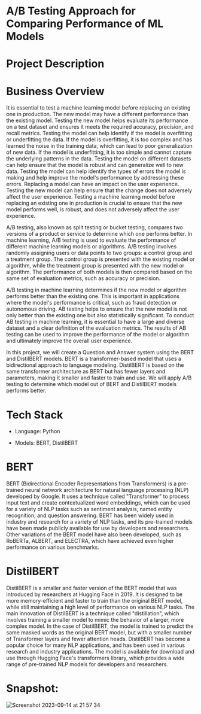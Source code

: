 # A/B Testing Approach for Comparing Performance of ML Models

# Project Description

# Business Overview

It is essential to test a machine learning model before replacing an existing one in production. The new model may have a different performance than the existing model. Testing the new model helps evaluate its performance on a test dataset and ensures it meets the required accuracy, precision, and recall metrics. Testing the model can help identify if the model is overfitting or underfitting the data. If the model is overfitting, it is too complex and has learned the noise in the training data, which can lead to poor generalization of new data. If the model is underfitting, it is too simple and cannot capture the underlying patterns in the data. Testing the model on different datasets can help ensure that the model is robust and can generalize well to new data. Testing the model can help identify the types of errors the model is making and help improve the model's performance by addressing these errors. Replacing a model can have an impact on the user experience. Testing the new model can help ensure that the change does not adversely affect the user experience. Testing a machine learning model before replacing an existing one in production is crucial to ensure that the new model performs well, is robust, and does not adversely affect the user experience.

A/B testing, also known as split testing or bucket testing, compares two versions of a product or service to determine which one performs better. In machine learning, A/B testing is used to evaluate the performance of different machine learning models or algorithms. A/B testing involves randomly assigning users or data points to two groups: a control group and a treatment group. The control group is presented with the existing model or algorithm, while the treatment group is presented with the new model or algorithm. The performance of both models is then compared based on the same set of evaluation metrics, such as accuracy or precision.

A/B testing in machine learning determines if the new model or algorithm performs better than the existing one. This is important in applications where the model's performance is critical, such as fraud detection or autonomous driving. AB testing helps to ensure that the new model is not only better than the existing one but also statistically significant. To conduct AB testing in machine learning, it is essential to have a large and diverse dataset and a clear definition of the evaluation metrics. The results of AB testing can be used to improve the performance of the model or algorithm and ultimately improve the overall user experience.

In this project, we will create a Question and Answer system using the BERT and DistilBERT models. BERT is a transformer-based model that uses a bidirectional approach to language modeling. DistilBERT is based on the same transformer architecture as BERT but has fewer layers and parameters, making it smaller and faster to train and use. We will apply A/B testing to determine which model out of BERT and DistilBERT models performs better.

 

# Tech Stack

- Language: Python

- Models: BERT, DistilBERT

# BERT

BERT (Bidirectional Encoder Representations from Transformers) is a pre-trained neural network architecture for natural language processing (NLP) developed by Google. It uses a technique called "Transformer" to process input text and create contextualized word embeddings, which can be used for a variety of NLP tasks such as sentiment analysis, named entity recognition, and question answering.
BERT has been widely used in industry and research for a variety of NLP tasks, and its pre-trained models have been made publicly available for use by developers and researchers. Other variations of the BERT model have also been developed, such as RoBERTa, ALBERT, and ELECTRA, which have achieved even higher performance on various benchmarks.

# DistilBERT

DistilBERT is a smaller and faster version of the BERT model that was introduced by researchers at Hugging Face in 2019. It is designed to be more memory-efficient and faster to train than the original BERT model, while still maintaining a high level of performance on various NLP tasks. The main innovation of DistilBERT is a technique called "distillation", which involves training a smaller model to mimic the behavior of a larger, more complex model. In the case of DistilBERT, the model is trained to predict the same masked words as the original BERT model, but with a smaller number of Transformer layers and fewer attention heads. 
DistilBERT has become a popular choice for many NLP applications, and has been used in various research and industry applications. The model is available for download and use through Hugging Face's transformers library, which provides a wide range of pre-trained NLP models for developers and researchers.

# Snapshot:

![Screenshot 2023-09-14 at 21 57 34](https://github.com/redjules/A-B-Testing/assets/106017493/333e3c28-4928-4f36-8698-7c95b1bc8e76)



